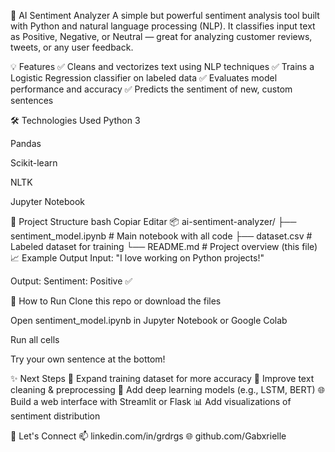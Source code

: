🧠 AI Sentiment Analyzer
A simple but powerful sentiment analysis tool built with Python and natural language processing (NLP). It classifies input text as Positive, Negative, or Neutral — great for analyzing customer reviews, tweets, or any user feedback.

💡 Features
✅ Cleans and vectorizes text using NLP techniques
✅ Trains a Logistic Regression classifier on labeled data
✅ Evaluates model performance and accuracy
✅ Predicts the sentiment of new, custom sentences

🛠️ Technologies Used
Python 3

Pandas

Scikit-learn

NLTK

Jupyter Notebook

📁 Project Structure
bash
Copiar
Editar
📦 ai-sentiment-analyzer/
├── sentiment_model.ipynb  # Main notebook with all code
├── dataset.csv            # Labeled dataset for training
└── README.md              # Project overview (this file)
📈 Example Output
Input:
"I love working on Python projects!"

Output:
Sentiment: Positive ✅

🚀 How to Run
Clone this repo or download the files

Open sentiment_model.ipynb in Jupyter Notebook or Google Colab

Run all cells

Try your own sentence at the bottom!

✨ Next Steps
🔄 Expand training dataset for more accuracy
🧹 Improve text cleaning & preprocessing
🤖 Add deep learning models (e.g., LSTM, BERT)
🌐 Build a web interface with Streamlit or Flask
📊 Add visualizations of sentiment distribution

🔗 Let's Connect
📫 linkedin.com/in/grdrgs
🌐 github.com/Gabxrielle

